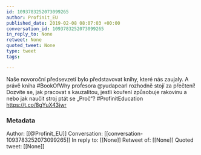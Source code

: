 ```yaml
---
id: 1093783252073099265
author: Profinit_EU
published_date: 2019-02-08 08:07:03 +00:00
conversation_id: 1093783252073099265
in_reply_to: None
retweet: None
quoted_tweet: None
type: tweet
tags:

---
```


Naše novoroční předsevzetí bylo představovat knihy, které nás zaujaly. A právě kniha #BookOfWhy profesora @yudapearl rozhodně stojí za přečtení! Dozvíte se, jak pracovat s kauzalitou, jestli kouření způsobuje rakovinu a nebo jak naučit stroj ptát se „Proč“? #ProfinitEducation https://t.co/8gYuX43jwr

### Metadata

Author: [[@Profinit_EU]]
Conversation: [[conversation-1093783252073099265]]
In reply to: [[None]]
Retweet of: [[None]]
Quoted tweet: [[None]]
